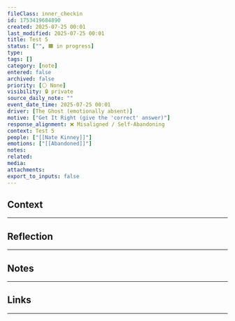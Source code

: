 ```yaml
---
fileClass: inner_checkin
id: 1753419684890
created: 2025-07-25 00:01
last_modified: 2025-07-25 00:01
title: Test 5
status: ["", 🟧 in progress]
type: 
tags: []
category: [note]
entered: false
archived: false
priority: [⚪ None]
visibility: 🔒 private
source_daily_note: ""
event_date_time: 2025-07-25 00:01
driver: [The Ghost (emotionally absent)]
motive: ["Get It Right (give the 'correct' answer)"]
response_alignment: ❌ Misaligned / Self-Abandoning
context: Test 5
people: ["[[Nate Kinney]]"]
emotions: ["[[Abandoned]]"]
notes: 
related: 
media: 
attachments: 
export_to_inputs: false
---
```


## Context
---

## Reflection
---

## Notes 
---

## Links
---

